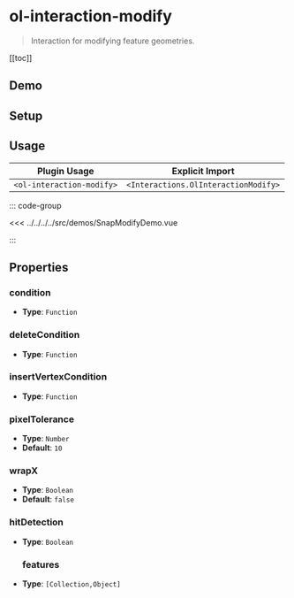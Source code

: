 # ol-interaction-modify

> Interaction for modifying feature geometries.

[[toc]]

## Demo

<script setup>
import SnapModifyDemo from "@demos/SnapModifyDemo.vue"
</script>

<ClientOnly>
<SnapModifyDemo/>
</ClientOnly>

## Setup

<!--@include: ../../interactions.plugin.md-->

## Usage

| Plugin Usage              |           Explicit Import            |
|---------------------------|:------------------------------------:|
| `<ol-interaction-modify>` | `<Interactions.OlInteractionModify>` |

::: code-group

<<< ../../../../src/demos/SnapModifyDemo.vue

:::

## Properties

### condition

- **Type**: `Function`

### deleteCondition

- **Type**: `Function`

### insertVertexCondition

- **Type**: `Function`

### pixelTolerance

- **Type**: `Number`
- **Default**: `10`

### wrapX

- **Type**: `Boolean`
- **Default**: `false`

### hitDetection

- **Type**: `Boolean`

  ### features

- **Type**: `[Collection,Object]`
